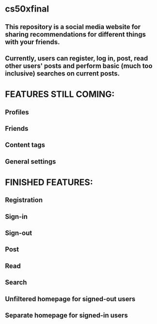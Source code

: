 # cs50xfinal
## This repository is a social media website for sharing recommendations for different things with your friends.
## Currently, users can register, log in, post, read other users' posts and perform basic (much too inclusive) searches on current posts.

# FEATURES STILL COMING:
## Profiles
## Friends
## Content tags
## General settings

# FINISHED FEATURES:
## Registration
## Sign-in
## Sign-out
## Post
## Read
## Search
## Unfiltered homepage for signed-out users
## Separate homepage for signed-in users
